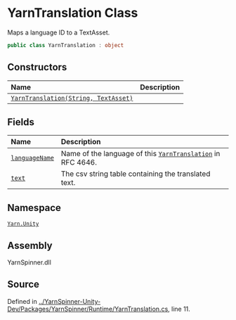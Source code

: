 # YarnTranslation Class

Maps a language ID to a TextAsset.


```csharp
public class YarnTranslation : object
```



## Constructors
|Name|Description|
|:---|:---|
|[`YarnTranslation(String, TextAsset)`](/api/csharp/yarn.unity/yarntranslation._ctor-system.string,textasset-.md)||
## Fields
|Name|Description|
|:---|:---|
|[`languageName`](/api/csharp/yarn.unity/yarntranslation.languagename.md)| Name of the language of this [`YarnTranslation`](/api/csharp/yarn.unity/yarntranslation.md) in RFC 4646. |
|[`text`](/api/csharp/yarn.unity/yarntranslation.text.md)| The csv string table containing the translated text. |
## Namespace
[`Yarn.Unity`](/api/csharp/yarn.unity/README.md)

## Assembly
YarnSpinner.dll

## Source
Defined in [../YarnSpinner-Unity-Dev/Packages/YarnSpinner/Runtime/YarnTranslation.cs](https://github.com/YarnSpinnerTool/YarnSpinner-Unity//blob/develop/Runtime/YarnTranslation.cs#L11), line 11.

